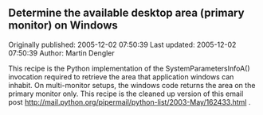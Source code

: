 ## Determine the available desktop area (primary monitor) on Windows

Originally published: 2005-12-02 07:50:39
Last updated: 2005-12-02 07:50:39
Author: Martin Dengler

This recipe is the Python implementation of the SystemParametersInfoA() invocation required to retrieve the area that application windows can inhabit.  On multi-monitor setups, the windows code returns the area on the primary monitor only.  This recipe is the cleaned up version of this email post http://mail.python.org/pipermail/python-list/2003-May/162433.html .
